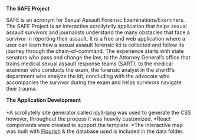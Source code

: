 **The SAFE Project**

SAFE is an acronym for Sexual Assault Forensic Examinations/Examiners. The SAFE Project is an interactive scrollytelly application that helps sexual assault survivors and journalists understand the many obstacles that face a survivor in reporting their assault. It is a free and web application where a user can learn how a sexual assault forensic kit is collected and follow its journey through the chain-of-command. The experience starts with state senators who pass and change the law, to the Attorney General’s office that trains medical sexual assault response teams (SART),  to the medical examiner who conducts the exam, the forensic analyst in the sheriff’s department who analyze the kit, concluding with the advocate who accompanies the survivor during the exam and helps survivors navigate their trauma.

**The Application Development**
<br>
<br>
*A scrollytelly site generator called [idyll-lang](https://idyll-lang.org/) was used to generate the CSS however, throughout the process it was heavily customized. 
*React components were created to support the template.
*The interactive map was built with [Flourish](https://public.flourish.studio/visualisation/1021154/) & the database used is included in the data folder. 
